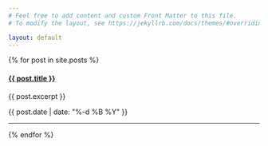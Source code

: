 ```yaml
---
# Feel free to add content and custom Front Matter to this file.
# To modify the layout, see https://jekyllrb.com/docs/themes/#overriding-theme-defaults

layout: default
---
```


{% for post in site.posts %}
  <div class="post">
    <a class="post-link" href="{{ post.url }}">
      <h4 class="post-title">
        {{ post.title }}
      </h4>
    </a>
    <p class="post-text">
      {{ post.excerpt }}
    </p>
    <p>
    {{ post.date | date: "%-d %B %Y" }}
    </p>
  </div>
  <hr />
{% endfor %}